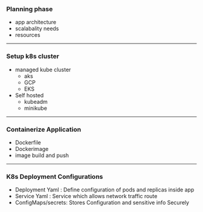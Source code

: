 ### Planning phase 
- app architecture
- scalabality needs 
- resources
---
### Setup k8s cluster

- managed kube cluster
	- aks
	- GCP
	- EKS
- Self hosted
	- kubeadm
	- minikube

---
### Containerize Application
- Dockerfile
- Dockerimage
- image build and push

---
### K8s Deployment Configurations

- Deployment Yaml : Define configuration of pods and replicas inside app
- Service Yaml : Service which allows network traffic route
- ConfigMaps/secrets: Stores Configuration and sensitive info Securely
